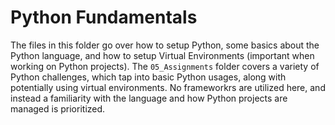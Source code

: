 # Python Fundamentals
The files in this folder go over how to setup Python, some basics about the Python language, and how to setup Virtual Environments (important when working on Python projects). The `05_Assignments` folder covers a variety of Python challenges, which tap into basic Python usages, along with potentially using virtual environments. No frameworkrs are utilized here, and instead a familiarity with the language and how Python projects are managed is prioritized.
